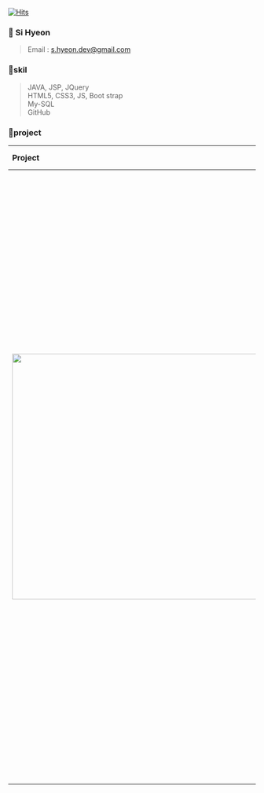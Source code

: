 [![Hits](https://hits.seeyoufarm.com/api/count/incr/badge.svg?url=https%3A%2F%2Fgithub.com%2Fsihyeon01%2Fsihyeon01%2Fblob%2Fmain%2FREADME.md&count_bg=%2397E1C8&title_bg=%2310A09A&icon=&icon_color=%23AAB8B7&title=hits&edge_flat=false)](https://hits.seeyoufarm.com)

###  🌱  Si Hyeon 

  > Email : s.hyeon.dev@gmail.com


###  🌱skil <br>
  > JAVA, JSP, JQuery <br>
  > HTML5, CSS3, JS, Boot strap <br>
  > My-SQL <br>
  > GitHub <br>


###  🌱project <br>

|Project|SHINNA HOTEL|
|:--|--|
|<img src="https://user-images.githubusercontent.com/69497828/103214520-f8c97e80-4953-11eb-8c67-6ab2370f397c.jpg" width="500" height="500">|기간<br>&nbsp;&nbsp;&nbsp;&nbsp;&nbsp; : 2020.12.01. ~ 진행중<br><br>팀원<br>&nbsp;&nbsp;&nbsp;&nbsp;&nbsp; : 3명<br><br>개발 틀, DB<br>&nbsp;&nbsp;&nbsp;&nbsp;&nbsp; : Eclipse, Tomcat, mySQ<br><br>사용언어<br>&nbsp;&nbsp;&nbsp;&nbsp;&nbsp;HTML5, CSS, JavaScript, BootStrap, Java, JSP<br><br>설명<br>&nbsp;&nbsp;&nbsp;&nbsp;&nbsp; : 회원제 호텔 사이트로서 객실을 예약하는 시스템의 홈페이지입니다.<br><br>주요기능<br><br>&nbsp;&nbsp;&nbsp;&nbsp;&nbsp;회원 : 가입, 탈퇴, 로그인, 회원수정, 객실예약, 고객문의 게시글, 호텔소개, 호텔안내, 객실소개, 부대시설<br><br>&nbsp;&nbsp;&nbsp;&nbsp;&nbsp;관리자 : 예약관리, 회원관리<br><br>담당(디자인 & 개발)<br>&nbsp;&nbsp;&nbsp;&nbsp;&nbsp;회원 : 가입, 탈퇴, 로그인, 회원수정, 호텔안내, 부대시설<br><br>&nbsp;&nbsp;&nbsp;&nbsp;&nbsp;관리자 : 예약관리, 회원관리

<!--
**sihyeon01/sihyeon01** is a ✨ _special_ ✨ repository because its `README.md` (this file) appears on your GitHub profile.

Here are some ideas to get you started:

- 🔭 I’m currently working on ...
- 🌱 I’m currently learning ...
- 👯 I’m looking to collaborate on ...
- 🤔 I’m looking for help with ...
- 💬 Ask me about ...
- 📫 How to reach me: ...
- 😄 Pronouns: ...
- ⚡ Fun fact: ...
-->
